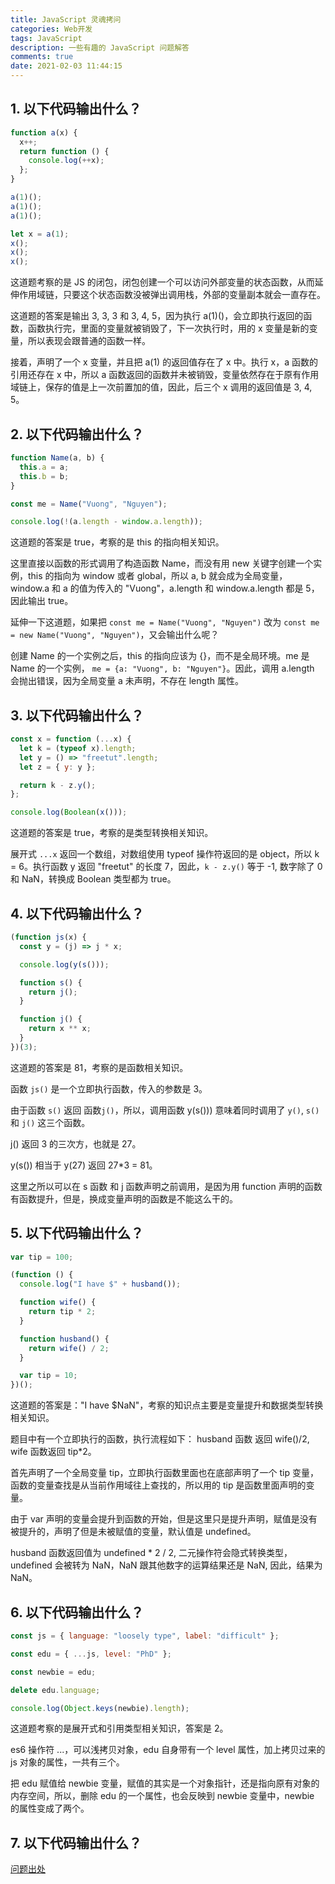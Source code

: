 ```yaml
---
title: JavaScript 灵魂拷问
categories: Web开发
tags: JavaScript
description: 一些有趣的 JavaScript 问题解答
comments: true
date: 2021-02-03 11:44:15
---
```

## 1. 以下代码输出什么？

```javascript
function a(x) {
  x++;
  return function () {
    console.log(++x);
  };
}

a(1)(); 
a(1)();
a(1)();

let x = a(1); 
x(); 
x(); 
x(); 
```

这道题考察的是 JS 的闭包，闭包创建一个可以访问外部变量的状态函数，从而延伸作用域链，只要这个状态函数没被弹出调用栈，外部的变量副本就会一直存在。

这道题的答案是输出 3, 3, 3 和 3, 4, 5，因为执行 a(1)()，会立即执行返回的函数，函数执行完，里面的变量就被销毁了，下一次执行时，用的 x 变量是新的变量，所以表现会跟普通的函数一样。

接着，声明了一个 x 变量，并且把 a(1) 的返回值存在了 x 中。执行 x，a 函数的引用还存在 x 中，所以 a 函数返回的函数并未被销毁，变量依然存在于原有作用域链上，保存的值是上一次前置加的值，因此，后三个 x 调用的返回值是 3, 4, 5。

## 2. 以下代码输出什么？

```javascript
function Name(a, b) {
  this.a = a;
  this.b = b;
}

const me = Name("Vuong", "Nguyen");

console.log(!(a.length - window.a.length));
```

这道题的答案是 true，考察的是 this 的指向相关知识。

这里直接以函数的形式调用了构造函数 Name，而没有用 new 关键字创建一个实例，this 的指向为 window 或者 global，所以 a, b 就会成为全局变量，window.a 和 a 的值为传入的 "Vuong"，a.length 和 window.a.length 都是 5，因此输出 true。

延伸一下这道题，如果把 `const me = Name("Vuong", "Nguyen")` 改为 `const me = new Name("Vuong", "Nguyen")`，又会输出什么呢？

创建 Name 的一个实例之后，this 的指向应该为 {}，而不是全局环境。me 是 Name 的一个实例， `me = {a: "Vuong", b: "Nguyen"}`。因此，调用 a.length 会抛出错误，因为全局变量 a 未声明，不存在 length 属性。

## 3. 以下代码输出什么？

```javascript
const x = function (...x) {
  let k = (typeof x).length;
  let y = () => "freetut".length;
  let z = { y: y };

  return k - z.y();
};

console.log(Boolean(x()));
```

这道题的答案是 true，考察的是类型转换相关知识。

展开式 `...x` 返回一个数组，对数组使用 typeof 操作符返回的是 object，所以 k = 6。执行函数 y 返回 "freetut" 的长度 7，因此，`k - z.y()` 等于 -1, 数字除了 0 和 NaN，转换成 Boolean 类型都为 true。

## 4. 以下代码输出什么？

```javascript
(function js(x) {
  const y = (j) => j * x;

  console.log(y(s()));

  function s() {
    return j();
  }

  function j() {
    return x ** x;
  }
})(3);
```
这道题的答案是 81，考察的是函数相关知识。

函数 `js()` 是一个立即执行函数，传入的参数是 3。

由于函数 `s()` 返回 函数`j()`，所以，调用函数 y(s())) 意味着同时调用了 `y()`, `s()` 和 `j()` 这三个函数。

j() 返回 3 的三次方，也就是 27。

y(s()) 相当于 y(27) 返回 27\*3 = 81。

这里之所以可以在 s 函数 和 j 函数声明之前调用，是因为用 function 声明的函数有函数提升，但是，换成变量声明的函数是不能这么干的。

## 5. 以下代码输出什么？

```javascript
var tip = 100;

(function () {
  console.log("I have $" + husband());

  function wife() {
    return tip * 2;
  }

  function husband() {
    return wife() / 2;
  }

  var tip = 10;
})();
```

这道题的答案是："I have \$NaN"，考察的知识点主要是变量提升和数据类型转换相关知识。

题目中有一个立即执行的函数，执行流程如下： husband 函数 返回 wife()/2, wife 函数返回 tip\*2。

首先声明了一个全局变量 tip，立即执行函数里面也在底部声明了一个 tip 变量，函数的变量查找是从当前作用域往上查找的，所以用的 tip 是函数里面声明的变量。

由于 var 声明的变量会提升到函数的开始，但是这里只是提升声明，赋值是没有被提升的，声明了但是未被赋值的变量，默认值是 undefined。

husband 函数返回值为 undefined * 2 / 2, 二元操作符会隐式转换类型，undefined 会被转为 NaN，NaN 跟其他数字的运算结果还是 NaN, 因此，结果为 NaN。

## 6. 以下代码输出什么？

```javascript
const js = { language: "loosely type", label: "difficult" };

const edu = { ...js, level: "PhD" };

const newbie = edu;

delete edu.language;

console.log(Object.keys(newbie).length);
```

这道题考察的是展开式和引用类型相关知识，答案是 2。

es6 操作符 ...，可以浅拷贝对象，edu 自身带有一个 level 属性，加上拷贝过来的 js 对象的属性，一共有三个。

把 edu 赋值给 newbie 变量，赋值的其实是一个对象指针，还是指向原有对象的内存空间，所以，删除 edu 的一个属性，也会反映到 newbie 变量中，newbie 的属性变成了两个。

## 7. 以下代码输出什么？

[问题出处](https://github.com/yeungon/In-JavaScript-we-trust)